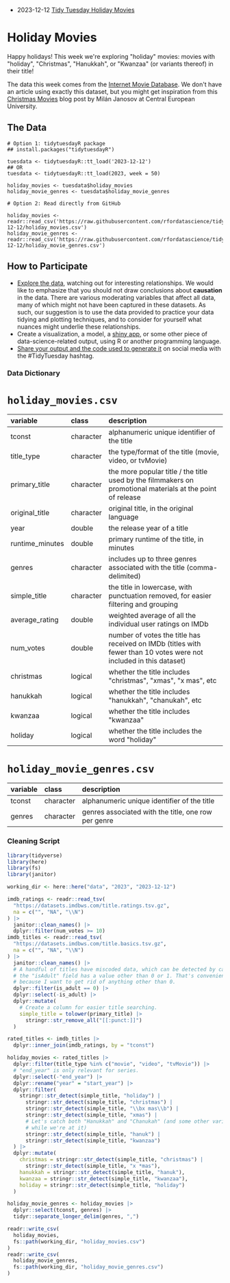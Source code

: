 * 2023-12-12 [Tidy Tuesday Holiday Movies](https://hardin47.github.io/TidyTuesday/2023-12-12/holidaymovies.html)


# Holiday Movies

Happy holidays!
This week we're exploring "holiday" movies: movies with "holiday", "Christmas", "Hanukkah", or "Kwanzaa" (or variants thereof) in their title!

The data this week comes from the [Internet Movie Database](https://developer.imdb.com/non-commercial-datasets/).
We don't have an article using exactly this dataset, but you might get inspiration from this [Christmas Movies](https://networkdatascience.ceu.edu/article/2019-12-16/christmas-movies) blog post by Milán Janosov at Central European University.

## The Data

```{r}
# Option 1: tidytuesdayR package 
## install.packages("tidytuesdayR")

tuesdata <- tidytuesdayR::tt_load('2023-12-12')
## OR
tuesdata <- tidytuesdayR::tt_load(2023, week = 50)

holiday_movies <- tuesdata$holiday_movies
holiday_movie_genres <- tuesdata$holiday_movie_genres

# Option 2: Read directly from GitHub

holiday_movies <- readr::read_csv('https://raw.githubusercontent.com/rfordatascience/tidytuesday/master/data/2023/2023-12-12/holiday_movies.csv')
holiday_movie_genres <- readr::read_csv('https://raw.githubusercontent.com/rfordatascience/tidytuesday/master/data/2023/2023-12-12/holiday_movie_genres.csv')
```

## How to Participate

- [Explore the data](https://r4ds.hadley.nz/), watching out for interesting relationships. We would like to emphasize that you should not draw conclusions about **causation** in the data. There are various moderating variables that affect all data, many of which might not have been captured in these datasets. As such, our suggestion is to use the data provided to practice your data tidying and plotting techniques, and to consider for yourself what nuances might underlie these relationships.
- Create a visualization, a model, a [shiny app](https://shiny.posit.co/), or some other piece of data-science-related output, using R or another programming language.
- [Share your output and the code used to generate it](../../../sharing.md) on social media with the #TidyTuesday hashtag.

### Data Dictionary

# `holiday_movies.csv`

|variable        |class     |description     |
|:---------------|:---------|:---------------|
|tconst          |character |alphanumeric unique identifier of the title |
|title_type      |character |the type/format of the title (movie, video, or tvMovie) |
|primary_title   |character |the more popular title / the title used by the filmmakers on promotional materials at the point of release |
|original_title  |character |original title, in the original language |
|year            |double    |the release year of a title |
|runtime_minutes |double    |primary runtime of the title, in minutes |
|genres          |character |includes up to three genres associated with the title (comma-delimited) |
|simple_title    |character |the title in lowercase, with punctuation removed, for easier filtering and grouping |
|average_rating  |double    |weighted average of all the individual user ratings on IMDb |
|num_votes       |double    |number of votes the title has received on IMDb (titles with fewer than 10 votes were not included in this dataset) |
|christmas       |logical   |whether the title includes "christmas", "xmas", "x mas", etc|
|hanukkah        |logical   |whether the title includes "hanukkah", "chanukah", etc|
|kwanzaa         |logical   |whether the title includes "kwanzaa"|
|holiday         |logical   |whether the title includes the word "holiday"|

# `holiday_movie_genres.csv`

|variable |class     |description |
|:--------|:---------|:-----------|
|tconst   |character |alphanumeric unique identifier of the title |
|genres   |character |genres associated with the title, one row per genre |


### Cleaning Script

``` r
library(tidyverse)
library(here)
library(fs)
library(janitor)

working_dir <- here::here("data", "2023", "2023-12-12")

imdb_ratings <- readr::read_tsv(
  "https://datasets.imdbws.com/title.ratings.tsv.gz",
  na = c("", "NA", "\\N")
) |> 
  janitor::clean_names() |> 
  dplyr::filter(num_votes >= 10)
imdb_titles <- readr::read_tsv(
  "https://datasets.imdbws.com/title.basics.tsv.gz",
  na = c("", "NA", "\\N")
) |> 
  janitor::clean_names() |> 
  # A handful of titles have miscoded data, which can be detected by cases where
  # the "isAdult" field has a value other than 0 or 1. That's convenient,
  # because I want to get rid of anything other than 0.
  dplyr::filter(is_adult == 0) |>
  dplyr::select(-is_adult) |>
  dplyr::mutate(
    # Create a column for easier title searching.
    simple_title = tolower(primary_title) |> 
      stringr::str_remove_all("[[:punct:]]")
  )

rated_titles <- imdb_titles |> 
  dplyr::inner_join(imdb_ratings, by = "tconst")

holiday_movies <- rated_titles |> 
  dplyr::filter(title_type %in% c("movie", "video", "tvMovie")) |> 
  # "end_year" is only relevant for series.
  dplyr::select(-"end_year") |>
  dplyr::rename("year" = "start_year") |> 
  dplyr::filter(
    stringr::str_detect(simple_title, "holiday") |
      stringr::str_detect(simple_title, "christmas") |
      stringr::str_detect(simple_title, "\\bx mas\\b") |
      stringr::str_detect(simple_title, "xmas") |
      # Let's catch both "Hanukkah" and "Chanukah" (and some other variants
      # while we're at it)
      stringr::str_detect(simple_title, "hanuk") | 
      stringr::str_detect(simple_title, "kwanzaa")
  ) |> 
  dplyr::mutate(
    christmas = stringr::str_detect(simple_title, "christmas") | 
      stringr::str_detect(simple_title, "x *mas"),
    hanukkah = stringr::str_detect(simple_title, "hanuk"),
    kwanzaa = stringr::str_detect(simple_title, "kwanzaa"),
    holiday = stringr::str_detect(simple_title, "holiday")
  )

holiday_movie_genres <- holiday_movies |> 
  dplyr::select(tconst, genres) |> 
  tidyr::separate_longer_delim(genres, ",")

readr::write_csv(
  holiday_movies,
  fs::path(working_dir, "holiday_movies.csv")
)
readr::write_csv(
  holiday_movie_genres,
  fs::path(working_dir, "holiday_movie_genres.csv")
)
```
